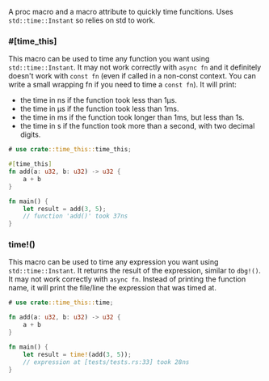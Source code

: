 A proc macro and a macro attribute to quickly time funcitions. Uses `std::time::Instant` so relies on std to work. 

### \#\[time_this\]

This macro can be used to time any function you want using `std::time::Instant`. It may not work
correctly with `async fn` and it definitely doesn't work with `const fn` (even if called in a non-const
context. You can write a small wrapping fn if you need to time a `const fn`).
It will print:
* the time in ns if the function took less than 1μs.
* the time in μs if the function took less than 1ms.
* the time in ms if the function took longer than 1ms, but less than 1s.
* the time in s if the function took more than a second, with two decimal digits.

```rust
# use crate::time_this::time_this;

#[time_this]
fn add(a: u32, b: u32) -> u32 {
    a + b
}

fn main() {
    let result = add(3, 5);
    // function 'add()' took 37ns
}
```

### time!()

This macro can be used to time any expression you want using `std::time::Instant`. It returns the
result of the expression, similar to `dbg!()`. It may not work correctly with `async fn`.
Instead of printing the function name, it will print the file/line the expression that was timed at.

```rust
# use crate::time_this::time;

fn add(a: u32, b: u32) -> u32 {
    a + b
}

fn main() {
    let result = time!(add(3, 5));
    // expression at [tests/tests.rs:33] took 28ns
}
```